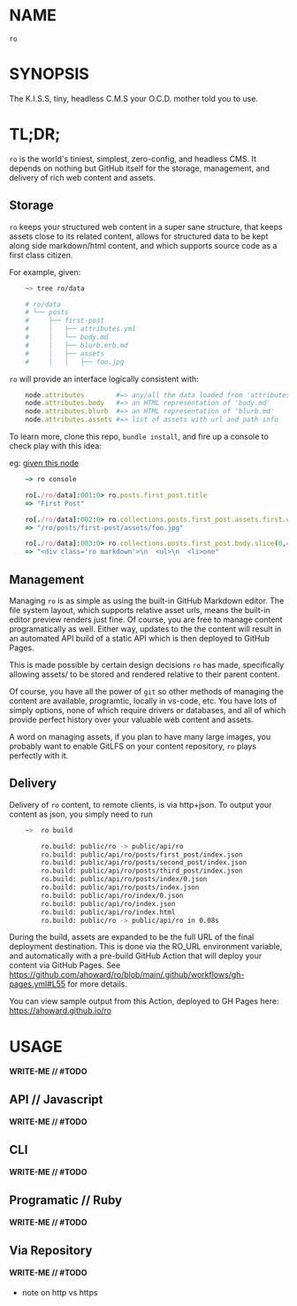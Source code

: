 # NAME

`ro`

# SYNOPSIS

The K.I.S.S, tiny, headless C.M.S your O.C.D. mother told you to use.

# TL;DR;

`ro` is the world's tiniest, simplest, zero-config, and headless CMS. It
depends on nothing but GitHub itself for the storage, management, and delivery
of rich web content and assets.

## Storage

`ro` keeps your structured web content in a super sane structure, that keeps
assets close to its related content, allows for structured data to be kept
along side markdown/html content, and which supports source code as a first
class citizen.

For example, given:

```sh
    ~> tree ro/data

    # ro/data
    # └── posts
    #     ├── first-post
    #     │   ├── attributes.yml
    #     │   └── body.md
    #     │   ├── blurb.erb.md
    #     │   ├── assets
    #     │   │   ├── foo.jpg
```

`ro` will provide an interface logically consistent with:

```ruby
    node.attributes        #=> any/all the data loaded from 'attributes.yml'
    node.attributes.body   #=> an HTML representation of 'body.md' 
    node.attributes.blurb  #=> an HTML representation of 'blurb.md' 
    node.attributes.assets #=> list of assets with url and path info
```

To learn more, clone this repo, `bundle install`, and fire up a console to
check play with this idea:

eg: [given this node](https://github.com/ahoward/ro/tree/main/ro/data/posts/first-post)

```ruby
    ~> ro console

    ro[./ro/data]:001:0> ro.posts.first_post.title
    => "First Post"

    ro[./ro/data]:002:0> ro.collections.posts.first_post.assets.first.url
    => "/ro/posts/first-post/assets/foo.jpg"

    ro[./ro/data]:003:0> ro.collections.posts.first_post.body.slice(0,42)
    => "<div class='ro markdown'>\n  <ul>\n  <li>one"
```


## Management

Managing `ro` is as simple as using the built-in GitHub Markdown editor.  The
file system layout, which supports relative asset urls, means the built-in
editor preview renders just fine.  Of course, you are free to manage content
programatically as well.  Either way, updates to the the content will result
in an automated API build of a static API which is then deployed to GitHub
Pages.

This is made possible by certain design decisions `ro` has made, specifically
allowing assets/ to be stored and rendered relative to their parent content.

Of course, you have all the power of `git` so other methods of managing the
content are available, programtic, locally in vs-code, etc.  You have lots of
simply options, none of which require drivers or databases, and all of which
provide perfect history over your valuable web content and assets.

A word on managing assets, if you plan to have many large images, you probably
want to enable GitLFS on your content repository, `ro` plays perfectly with
it.


## Delivery

Delivery of `ro` content, to remote clients, is via http+json.  To output your
content as json, you simply need to run

```sh
    ~>  ro build

		ro.build: public/ro -> public/api/ro
		ro.build: public/api/ro/posts/first_post/index.json
		ro.build: public/api/ro/posts/second_post/index.json
		ro.build: public/api/ro/posts/third_post/index.json
		ro.build: public/api/ro/posts/index/0.json
		ro.build: public/api/ro/posts/index.json
		ro.build: public/api/ro/index/0.json
		ro.build: public/api/ro/index.json
		ro.build: public/api/ro/index.html
		ro.build: public/ro -> public/api/ro in 0.08s

```

During the build, assets are expanded to be the full URL of the final
deployment destination.  This is done via the RO_URL environment variable, and
automatically with a pre-build GitHub Action that will deploy your content via
GitHub Pages. See
https://github.com/ahoward/ro/blob/main/.github/workflows/gh-pages.yml#L55 for
more details.

You can view sample output from this Action, deployed to GH Pages here: https://ahoward.github.io/ro



# USAGE

#### WRITE-ME // #TODO

## API // Javascript

#### WRITE-ME // #TODO

## CLI

#### WRITE-ME // #TODO

## Programatic // Ruby

#### WRITE-ME // #TODO

## Via Repository

#### WRITE-ME // #TODO

- note on http vs https
